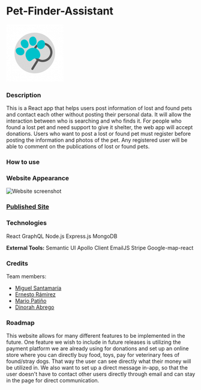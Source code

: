 # Pet-Finder-Assistant 
![Logo](./client/public/icon152.png)

### Description 

This is a React app that helps users post information of lost and found pets and contact each other without posting their personal data. It will allow the interaction between who is searching and who finds it. For people who found a lost pet and need support to give it shelter, the web app will accept donations. Users who want to post a lost or found pet must register before posting the information and photos of the pet. Any registered user will be able to comment on the publications of lost or found pets.
 

### How to use



### Website Appearance 

![Website screenshot](./client/public/webpage.png)

### [Published Site]()

### Technologies

React
GraphQL
Node.js 
Express.js
MongoDB


**External Tools:**
Semantic UI
Apollo Client
EmailJS
Stripe
Google-map-react


### Credits
Team members:
- [Miguel Santamaría](https://github.com/StitchCodes)
- [Ernesto Rámirez](https://github.com/ernest1589)
- [Mario Patiño](https://github.com/mariopatino)
- [Dinorah Abrego](https://github.com/dinoabrego)

### Roadmap

This website allows for many different features to be implemented in the future. One feature we wish to include in future releases is utilizing the payment platform we are already using for donations and set up an online store where you can directly buy food, toys, pay for veterinary fees of found/stray dogs. That way the user can see directly what their money will be utilized in. We also want to set up a direct message in-app, so that the user doesn't have to contact other users directly through email and can stay in the page for direct communication.